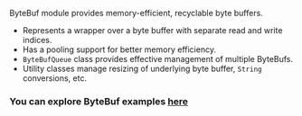 ByteBuf module provides memory-efficient, recyclable byte buffers.

* Represents a wrapper over a byte buffer with separate read and write indices.
* Has a pooling support for better memory efficiency.
* `ByteBufQueue` class provides effective management of multiple ByteBufs.
* Utility classes manage resizing of underlying byte buffer, `String` conversions, etc.

### You can explore ByteBuf examples [here](https://github.com/softindex/datakernel/tree/master/examples/bytebuf)
